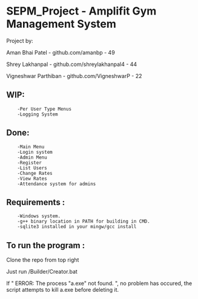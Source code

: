 # SEPM_Project - Amplifit Gym Management System
Project by:

Aman Bhai Patel        - github.com/amanbp               - 49

Shrey Lakhanpal        - github.com/shreylakhanpal4      - 44

Vigneshwar Parthiban   - github.com/VigneshwarP          - 22

## WIP:
```	
	-Per User Type Menus
	-Logging System
```

## Done:
```
	-Main Menu
	-Login system
	-Admin Menu
	-Register
	-List Users
	-Change Rates
	-View Rates
	-Attendance system for admins
```

## Requirements :
```
	-Windows system.
	-g++ binary location in PATH for building in CMD.
	-sqlite3 installed in your mingw/gcc install

```

## To run the program :
<p>
Clone the repo from top right
</p>
<p>
Just run /Builder/Creator.bat
</p>
<p>
If " ERROR: The process "a.exe" not found. ", no problem has occured, the script attempts to kill a.exe before deleting it.
</p>